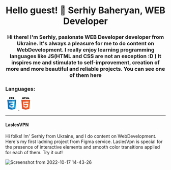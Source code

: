 <h1 align="center">Hello guest! 👋 Serhiy Baheryan</h>,
WEB Developer
<h3 align="center">Hi there! I'm Serhiy, pasionate WEB Developer developer from Ukraine. It's always a pleasure for me to do content on WebDevelopment. I really enjoy learning programming languages like JS(HTML and CSS are not an exception :D ) It inspires me and stimulate to self-improvement, creation of more and more beautiful and reliable projects. You can see one of them here</h3>


<p align="left">
</p>

<h3 align="left">Languages:</h3>
<p align="left"> <a href="https://www.w3schools.com/css/" target="_blank" rel="noreferrer"> <img src="https://raw.githubusercontent.com/devicons/devicon/master/icons/css3/css3-original-wordmark.svg" alt="css3" width="40" height="40"/> </a> <a </a> <a href="https://www.w3.org/html/" target="_blank" rel="noreferrer"> <img src="https://raw.githubusercontent.com/devicons/devicon/master/icons/html5/html5-original-wordmark.svg" alt="html5" width="40" height="40"/> </a> <a href="https://developer.mozilla.org/en-US/docs/Web/JavaScript" target="_blank" rel="noreferrer"></a> </p>

***
#### LaslesVPN

Hi folks! Im' Serhiy from Ukraine, and I do content on WebDevelopment. Here's my first ladning project from Figma service. LaslesVpn is special for the presence of interactive elements and smooth color transitions applied for each of them. Try it out!

![Screenshot from 2022-10-17 14-43-26](https://user-images.githubusercontent.com/98645818/196168681-62342603-3c96-417a-abec-5ec8fec3af0e.png)
